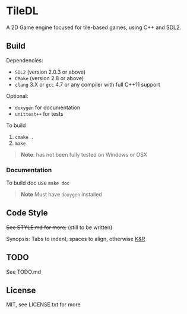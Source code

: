 # TileDL

A 2D Game engine focused for tile-based games, using C++ and SDL2.

## Build

Dependencies:

* `SDL2` (version 2.0.3 or above)
* `CMake` (version 2.8 or above)
* `clang` 3.X or `gcc` 4.7 or any compiler with full C++11 support

Optional:

* `doxygen` for documentation
* `unittest++` for tests

To build

1. `cmake .`
2. `make`

> **Note**: has not been fully tested on Windows or OSX

### Documentation

To build doc use `make doc`

> **Note** Must have `doxygen` installed

## Code Style

~~See STYLE.md for more.~~ (still to be written)

Synopsis: Tabs to indent, spaces to align, otherwise [K&R](https://en.wikipedia.org/wiki/Indent_style#K.26R_style)

## TODO

See TODO.md

## License

MIT, see LICENSE.txt for more

